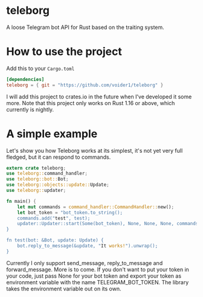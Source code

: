 # teleborg
A loose Telegram bot API for Rust based on the traiting system.


How to use the project
======================
Add this to your `Cargo.toml`
``` toml
[dependencies]
teleborg = { git = "https://github.com/voider1/teleborg" }
```
I will add this project to crates.io in the future when I've developed it some more.
Note that this project only works on Rust 1.16 or above, which currently is nightly.

A simple example
================
Let's show you how Teleborg works at its simplest, it's not yet very full fledged, but it can respond to commands.

```Rust
extern crate teleborg;
use teleborg::command_handler;
use teleborg::bot::Bot;
use teleborg::objects::update::Update;
use teleborg::updater;

fn main() {
    let mut commands = command_handler::CommandHandler::new();
    let bot_token = "bot_token.to_string();
    commands.add("test", test);
    updater::Updater::start(Some(bot_token), None, None, None, commands);
}

fn test(bot: &Bot, update: Update) {
    bot.reply_to_message(&update, "It works!").unwrap();
}
```

Currently I only support send_message, reply_to_message and forward_message. More is to come.
If you don't want to put your token in your code, just pass None for your bot token and export your token as environment variable with the name TELEGRAM_BOT_TOKEN. The library takes the environment variable out on its own.
